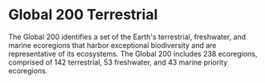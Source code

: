# Global 200 Terrestrial

The Global 200 identifies a set of the Earth's terrestrial, freshwater, and marine ecoregions that harbor exceptional biodiversity and are representative of its ecosystems. The Global 200 includes 238 ecoregions, comprised of 142 terrestrial, 53 freshwater, and 43 marine priority ecoregions.

